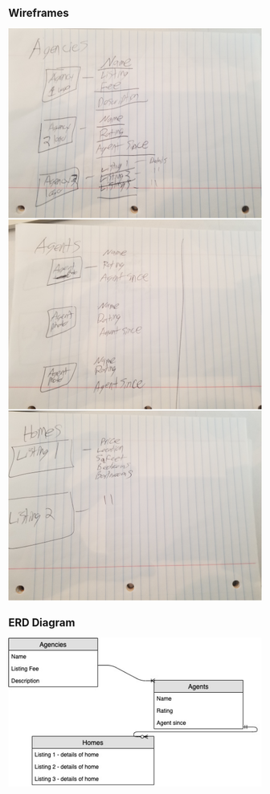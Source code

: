 ## Wireframes
![Wire Frame 1](/project-2-images/agencies.jpg)
![Wire Frame 2](/project-2-images/agents.jpg)
![Wire Frame 3](/project-2-images/homes.jpg)

## ERD Diagram
![ERD Diagram](/project-2-images/Project2-ERD.jpg)